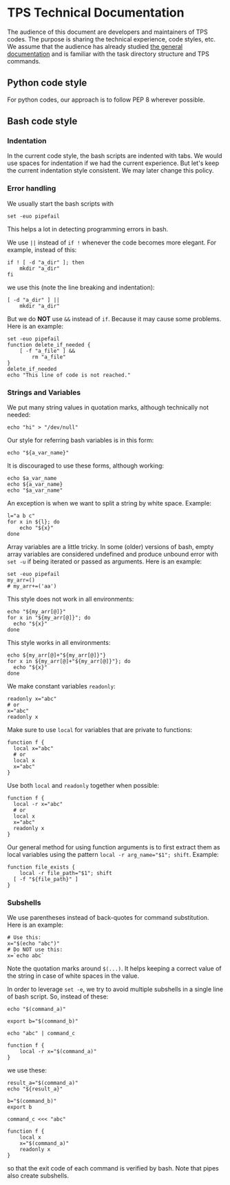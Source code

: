 # TPS Technical Documentation

The audience of this document are developers and maintainers of TPS codes.
The purpose is sharing the technical experience, code styles, etc.
We assume that
 the audience has already studied [the general documentation](README.md)
 and is familiar with the task directory structure and TPS commands.



## Python code style

For python codes,
 our approach is to follow PEP 8
 wherever possible.


## Bash code style

### Indentation

In the current code style,
 the bash scripts are indented with tabs.
We would use spaces for indentation
 if we had the current experience.
But let's keep the current indentation style consistent.
We may later change this policy.


### Error handling

We usually start the bash scripts with
```
set -euo pipefail
```
This helps a lot in detecting programming errors in bash.


We use `||` instead of `if !`
 whenever the code becomes more elegant.
For example, instead of this:
```
if ! [ -d "a_dir" ]; then
    mkdir "a_dir"
fi
```
we use this (note the line breaking and indentation):
```
[ -d "a_dir" ] ||
    mkdir "a_dir"
```

But we do **NOT** use `&&` instead of `if`.
Because it may cause some problems.
Here is an example:
```
set -euo pipefail
function delete_if_needed {
    [ -f "a_file" ] &&
        rm "a_file"
}
delete_if_needed
echo "This line of code is not reached."
```




### Strings and Variables

We put many string values in quotation marks,
 although technically not needed:
```
echo "hi" > "/dev/null"
```

Our style for referring bash variables is in this form:
```
echo "${a_var_name}"
```
It is discouraged to use these forms,
 although working:
```
echo $a_var_name
echo ${a_var_name}
echo "$a_var_name"
```

An exception is when
 we want to split a string by white space.
Example:
```
l="a b c"
for x in ${l}; do
    echo "${x}"
done
```


Array variables are a little tricky.
In some (older) versions of bash,
 empty array variables are considered undefined
 and produce unbound error with `set -u`
 if being iterated or passed as arguments.
Here is an example:
```
set -euo pipefail
my_arr=()
# my_arr+=('aa')
```
This style does not work in all environments:
```
echo "${my_arr[@]}"
for x in "${my_arr[@]}"; do
  echo "${x}"
done
```
This style works in all environments:
```
echo ${my_arr[@]+"${my_arr[@]}"}
for x in ${my_arr[@]+"${my_arr[@]}"}; do
  echo "${x}"
done
```

We make constant variables `readonly`:
```
readonly x="abc"
# or
x="abc"
readonly x
```

Make sure to use `local` for variables
 that are private to functions:
```
function f {
  local x="abc"
  # or
  local x
  x="abc"
}
```

Use both `local` and `readonly` together when possible:
```
function f {
  local -r x="abc"
  # or
  local x
  x="abc"
  readonly x
}
```

Our general method for using function arguments
 is to first extract them as local variables
 using the pattern
 `local -r arg_name="$1"; shift`.
Example:
```
function file_exists {
	local -r file_path="$1"; shift
  [ -f "${file_path}" ]
}
```

### Subshells

We use parentheses instead of back-quotes
 for command substitution.
Here is an example:
```
# Use this:
x="$(echo "abc")"
# Do NOT use this:
x=`echo abc`
```
Note the quotation marks around `$(...)`.
It helps keeping a correct value of the string
 in case of white spaces in the value.


In order to leverage `set -e`,
 we try to avoid multiple subshells
 in a single line of bash script.
So, instead of these:
```
echo "$(command_a)"

export b="$(command_b)"

echo "abc" | command_c

function f {
    local -r x="$(command_a)"
}
```
we use these:
```
result_a="$(command_a)"
echo "${result_a}"

b="$(command_b)"
export b

command_c <<< "abc"

function f {
    local x
    x="$(command_a)"
    readonly x
}
```
so that the exit code of each command is verified by bash.
Note that pipes also create subshells.
